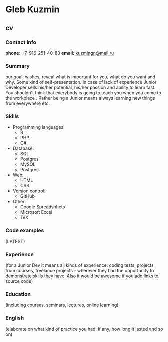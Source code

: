 # Gleb Kuzmin
## cv

### Contact Info
**phone:** +7-916-251-40-83
**email:** kuzmingn@mail.ru

### Summary
our goal, wishes, reveal what is important for you, what do you want and why.
Some kind of self-presentation. In case of lack of experience  Junior Developer sells his/her potential, his/her passion and ability to learn fast. You shouldn't think that everybody is going to teach you when you come to the workplace . Rather being a Junior means always
learning new things from everywhere etc.

### Skills 
- Programming languages:
  - R 
  - PHP 
  - C# 
- Database:
  - SQL
  - Postgres
  - MySQL
  - Postgres 
- Web:
  - HTML
  - CSS
- Version control:
  - GitHub 
- Other:
  - Google Spreadshhets
  - Microsoft Excel
  - TeX

### Code examples 
(LATEST)

### Experience 
(for a Junior Dev it means all kinds of experience: coding tests, projects from courses,
freelance projects - wherever they had the opportunity to demonstrate skills they have.
Also it would be awesome if you add links to source code)

### Education 
(including courses, seminars, lectures, online learning)

### English 
(elaborate on what kind of practice you had, if any, how long it lasted and so on)
